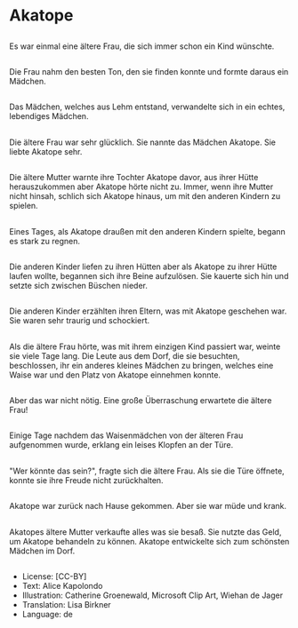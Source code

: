 # Akatope

##
Es war einmal eine ältere Frau, die sich immer schon ein Kind wünschte.

##
Die Frau nahm den besten Ton, den sie finden konnte und formte daraus ein Mädchen.

##
Das Mädchen, welches aus Lehm entstand, verwandelte sich in ein echtes, lebendiges Mädchen.

##
Die ältere Frau war sehr glücklich. Sie nannte das Mädchen Akatope. Sie liebte Akatope sehr.

##
Die ältere Mutter warnte ihre Tochter Akatope davor, aus ihrer Hütte herauszukommen aber Akatope hörte nicht zu. Immer, wenn ihre Mutter nicht hinsah, schlich sich Akatope hinaus, um mit den anderen Kindern zu spielen.

##
Eines Tages, als Akatope draußen mit den anderen Kindern spielte, begann es stark zu regnen.

##
Die anderen Kinder liefen zu ihren Hütten aber als Akatope zu ihrer Hütte laufen wollte, begannen sich ihre Beine aufzulösen. Sie kauerte sich hin und setzte sich zwischen Büschen nieder.

##
Die anderen Kinder erzählten ihren Eltern, was mit Akatope geschehen war. Sie waren sehr traurig und schockiert.

##
Als die ältere Frau hörte, was mit ihrem einzigen Kind passiert war, weinte sie viele Tage lang. Die Leute aus dem Dorf, die sie besuchten, beschlossen, ihr ein anderes kleines Mädchen zu bringen, welches eine Waise war und den Platz von Akatope einnehmen konnte.

##
Aber das war nicht nötig. Eine große Überraschung erwartete die ältere Frau!

##
Einige Tage nachdem das Waisenmädchen von der älteren Frau aufgenommen wurde, erklang ein leises Klopfen an der Türe.

##
"Wer könnte das sein?", fragte sich die ältere Frau. Als sie die Türe öffnete, konnte sie ihre Freude nicht zurückhalten.

##
Akatope war zurück nach Hause gekommen. Aber sie war müde und krank.

##
Akatopes ältere Mutter verkaufte alles was sie besaß. Sie nutzte das Geld, um Akatope behandeln zu können. Akatope entwickelte sich zum schönsten Mädchen im Dorf.

##
* License: [CC-BY]
* Text: Alice Kapolondo
* Illustration: Catherine Groenewald, Microsoft Clip Art, Wiehan de Jager
* Translation: Lisa Birkner
* Language: de
